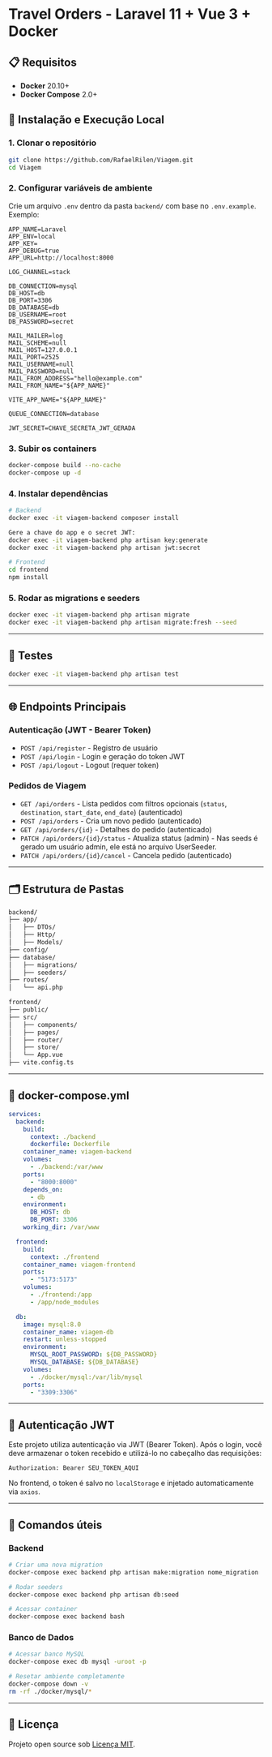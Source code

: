 # Travel Orders - Laravel 11 + Vue 3 + Docker

## 📋 Requisitos

- **Docker** 20.10+
- **Docker Compose** 2.0+

## 🚀 Instalação e Execução Local

### 1. Clonar o repositório

```bash
git clone https://github.com/RafaelRilen/Viagem.git
cd Viagem
```

### 2. Configurar variáveis de ambiente

Crie um arquivo `.env` dentro da pasta `backend/` com base no `.env.example`. Exemplo:

```env
APP_NAME=Laravel
APP_ENV=local
APP_KEY=
APP_DEBUG=true
APP_URL=http://localhost:8000

LOG_CHANNEL=stack

DB_CONNECTION=mysql
DB_HOST=db
DB_PORT=3306
DB_DATABASE=db
DB_USERNAME=root
DB_PASSWORD=secret

MAIL_MAILER=log
MAIL_SCHEME=null
MAIL_HOST=127.0.0.1
MAIL_PORT=2525
MAIL_USERNAME=null
MAIL_PASSWORD=null
MAIL_FROM_ADDRESS="hello@example.com"
MAIL_FROM_NAME="${APP_NAME}"

VITE_APP_NAME="${APP_NAME}"

QUEUE_CONNECTION=database

JWT_SECRET=CHAVE_SECRETA_JWT_GERADA
```

### 3. Subir os containers

```bash
docker-compose build --no-cache
docker-compose up -d
```

### 4. Instalar dependências

```bash
# Backend
docker exec -it viagem-backend composer install

Gere a chave do app e o secret JWT:
docker exec -it viagem-backend php artisan key:generate
docker exec -it viagem-backend php artisan jwt:secret

# Frontend
cd frontend
npm install
```

### 5. Rodar as migrations e seeders

```bash
docker exec -it viagem-backend php artisan migrate
docker exec -it viagem-backend php artisan migrate:fresh --seed
```

---

## 🧪 Testes

```bash
docker exec -it viagem-backend php artisan test
```

---

## 🌐 Endpoints Principais

### Autenticação (JWT - Bearer Token)

- `POST /api/register` - Registro de usuário
- `POST /api/login` - Login e geração do token JWT
- `POST /api/logout` - Logout (requer token)

### Pedidos de Viagem

- `GET /api/orders` - Lista pedidos com filtros opcionais (`status`, `destination`, `start_date`, `end_date`) (autenticado)
- `POST /api/orders` - Cria um novo pedido (autenticado)
- `GET /api/orders/{id}` - Detalhes do pedido (autenticado)
- `PATCH /api/orders/{id}/status` - Atualiza status (admin) - Nas seeds é gerado um usuário admin, ele está no arquivo UserSeeder.
- `PATCH /api/orders/{id}/cancel` - Cancela pedido (autenticado)

---

## 🗂 Estrutura de Pastas

```bash
backend/
├── app/
│   ├── DTOs/
│   ├── Http/
│   ├── Models/
├── config/
├── database/
│   ├── migrations/
│   ├── seeders/
├── routes/
│   └── api.php

frontend/
├── public/
├── src/
│   ├── components/
│   ├── pages/
│   ├── router/
│   ├── store/
│   └── App.vue
├── vite.config.ts
```

---

## 🐳 docker-compose.yml

```yaml
services:
  backend:
    build:
      context: ./backend
      dockerfile: Dockerfile
    container_name: viagem-backend
    volumes:
      - ./backend:/var/www
    ports:
      - "8000:8000"
    depends_on:
      - db
    environment:
      DB_HOST: db
      DB_PORT: 3306
    working_dir: /var/www

  frontend:
    build:
      context: ./frontend
    container_name: viagem-frontend
    ports:
      - "5173:5173"
    volumes:
      - ./frontend:/app
      - /app/node_modules

  db:
    image: mysql:8.0
    container_name: viagem-db
    restart: unless-stopped
    environment:
      MYSQL_ROOT_PASSWORD: ${DB_PASSWORD}
      MYSQL_DATABASE: ${DB_DATABASE}
    volumes:
      - ./docker/mysql:/var/lib/mysql
    ports:
      - "3309:3306"
```

---

## 🔐 Autenticação JWT

Este projeto utiliza autenticação via JWT (Bearer Token). Após o login, você deve armazenar o token recebido e utilizá-lo no cabeçalho das requisições:

```http
Authorization: Bearer SEU_TOKEN_AQUI
```

No frontend, o token é salvo no `localStorage` e injetado automaticamente via `axios`.

---

## 📎 Comandos úteis

### Backend

```bash
# Criar uma nova migration
docker-compose exec backend php artisan make:migration nome_migration

# Rodar seeders
docker-compose exec backend php artisan db:seed

# Acessar container
docker-compose exec backend bash
```

### Banco de Dados

```bash
# Acessar banco MySQL
docker-compose exec db mysql -uroot -p

# Resetar ambiente completamente
docker-compose down -v
rm -rf ./docker/mysql/*
```

---

## 📝 Licença

Projeto open source sob [Licença MIT](https://opensource.org/licenses/MIT).
